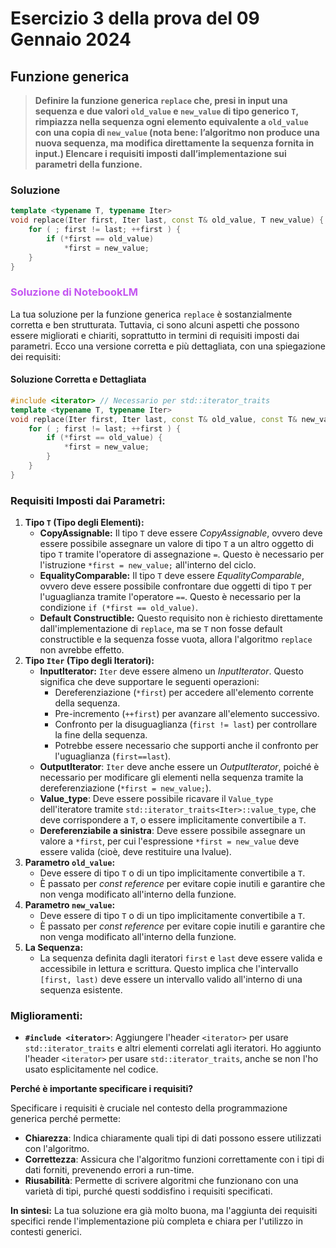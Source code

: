# Esercizio 3 della prova del 09 Gennaio 2024

## Funzione generica

> **Definire la funzione generica `replace` che, presi in input una sequenza e due valori `old_value` e `new_value` di tipo generico `T`, rimpiazza nella sequenza ogni elemento equivalente a `old_value` con una copia di `new_value` (nota bene: l’algoritmo non produce una nuova sequenza, ma modifica direttamente la sequenza fornita in input.) Elencare i requisiti imposti dall’implementazione sui parametri della funzione.**

### Soluzione

```cpp
template <typename T, typename Iter>
void replace(Iter first, Iter last, const T& old_value, T new_value) {
    for ( ; first != last; ++first ) {
        if (*first == old_value)
            *first = new_value;
    }
}
```

### <font color="c455f1">Soluzione di NotebookLM</font>

La tua soluzione per la funzione generica `replace` è sostanzialmente corretta e ben strutturata. Tuttavia, ci sono alcuni aspetti che possono essere migliorati e chiariti, soprattutto in termini di requisiti imposti dai parametri. Ecco una versione corretta e più dettagliata, con una spiegazione dei requisiti:

#### **Soluzione Corretta e Dettagliata**

```cpp
#include <iterator> // Necessario per std::iterator_traits
template <typename T, typename Iter>
void replace(Iter first, Iter last, const T& old_value, const T& new_value) {
    for ( ; first != last; ++first ) {
        if (*first == old_value) {
            *first = new_value;
        }
    }
}
```

### **Requisiti Imposti dai Parametri:**

1.  **Tipo `T` (Tipo degli Elementi):**
    *   **CopyAssignable:** Il tipo `T` deve essere *CopyAssignable*, ovvero deve essere possibile assegnare un valore di tipo `T` a un altro oggetto di tipo `T` tramite l'operatore di assegnazione `=`. Questo è necessario per l'istruzione `*first = new_value;` all'interno del ciclo.
    *   **EqualityComparable:** Il tipo `T` deve essere *EqualityComparable*, ovvero deve essere possibile confrontare due oggetti di tipo `T` per l'uguaglianza tramite l'operatore `==`. Questo è necessario per la condizione `if (*first == old_value)`.
    *   **Default Constructible:** Questo requisito non è richiesto direttamente dall'implementazione di `replace`, ma se `T` non fosse default constructible e la sequenza fosse vuota, allora l'algoritmo `replace` non avrebbe effetto.
2.  **Tipo `Iter` (Tipo degli Iteratori):**
    *   **InputIterator:**  `Iter` deve essere almeno un *InputIterator*. Questo significa che deve supportare le seguenti operazioni:
        *   Dereferenziazione (`*first`) per accedere all'elemento corrente della sequenza.
        *   Pre-incremento (`++first`) per avanzare all'elemento successivo.
        *   Confronto per la disuguaglianza (`first != last`) per controllare la fine della sequenza.
        *   Potrebbe essere necessario che supporti anche il confronto per l'uguaglianza (`first==last`).
    *   **OutputIterator**:  `Iter` deve anche essere un *OutputIterator*, poiché è necessario per modificare gli elementi nella sequenza tramite la dereferenziazione (`*first = new_value;`).
    *   **Value_type**: Deve essere possibile ricavare il `Value_type` dell'iteratore tramite  `std::iterator_traits<Iter>::value_type`, che deve corrispondere a `T`, o essere implicitamente convertibile a `T`.
    *   **Dereferenziabile a sinistra**: Deve essere possibile assegnare un valore a `*first`, per cui l'espressione `*first = new_value` deve essere valida (cioè, deve restituire una lvalue).
3.  **Parametro `old_value`:**
    *   Deve essere di tipo `T` o di un tipo implicitamente convertibile a `T`.
    *   È passato per *const reference* per evitare copie inutili e garantire che non venga modificato all'interno della funzione.
4.  **Parametro `new_value`:**
    *   Deve essere di tipo `T` o di un tipo implicitamente convertibile a `T`.
    *   È passato per *const reference* per evitare copie inutili e garantire che non venga modificato all'interno della funzione.
5.  **La Sequenza:**
    *   La sequenza definita dagli iteratori `first` e `last` deve essere valida e accessibile in lettura e scrittura. Questo implica che l'intervallo `[first, last)` deve essere un intervallo valido all'interno di una sequenza esistente.

### **Miglioramenti:**

*   **`#include <iterator>`**:  Aggiungere l'header `<iterator>` per usare `std::iterator_traits` e altri elementi correlati agli iteratori. Ho aggiunto l'header `<iterator>` per usare `std::iterator_traits`, anche se non l'ho usato esplicitamente nel codice.

**Perché è importante specificare i requisiti?**

Specificare i requisiti è cruciale nel contesto della programmazione generica perché permette:

*   **Chiarezza**: Indica chiaramente quali tipi di dati possono essere utilizzati con l'algoritmo.
*   **Correttezza**: Assicura che l'algoritmo funzioni correttamente con i tipi di dati forniti, prevenendo errori a run-time.
*   **Riusabilità**: Permette di scrivere algoritmi che funzionano con una varietà di tipi, purché questi soddisfino i requisiti specificati.

**In sintesi:** La tua soluzione era già molto buona, ma l'aggiunta dei requisiti specifici rende l'implementazione più completa e chiara per l'utilizzo in contesti generici.

